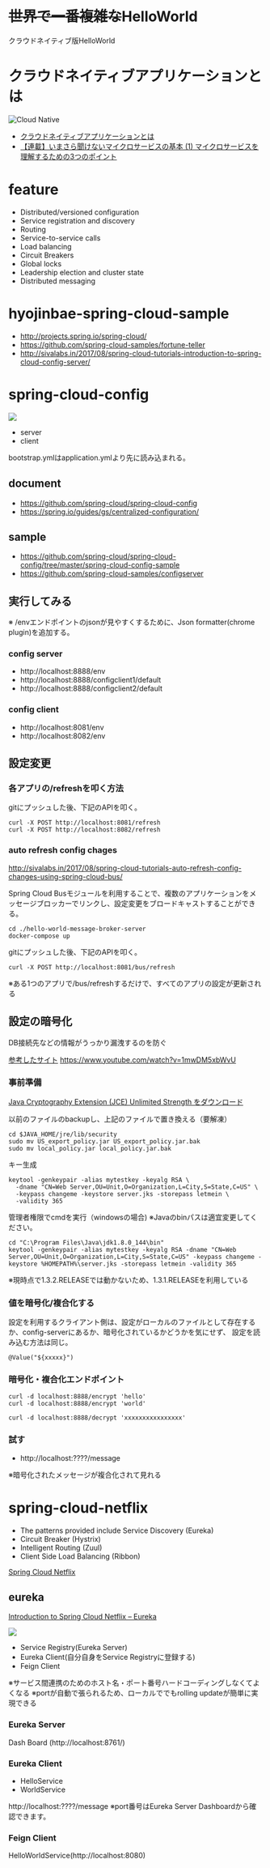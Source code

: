 # ~~世界で一番複雑な~~HelloWorld
クラウドネイティブ版HelloWorld

# クラウドネイティブアプリケーションとは
![Cloud Native](https://d1fto35gcfffzn.cloudfront.net/images/topics/cloudnative/diagram-cloud-native.png)

- [クラウドネイティブアプリケーションとは](https://pivotal.io/jp/cloud-native)
- [【連載】いまさら聞けないマイクロサービスの基本 (1) マイクロサービスを理解するための3つのポイント](https://news.mynavi.jp/itsearch/article/devsoft/1594)

# feature
- Distributed/versioned configuration
- Service registration and discovery
- Routing
- Service-to-service calls
- Load balancing
- Circuit Breakers
- Global locks
- Leadership election and cluster state
- Distributed messaging

# hyojinbae-spring-cloud-sample
- http://projects.spring.io/spring-cloud/
- https://github.com/spring-cloud-samples/fortune-teller
- http://sivalabs.in/2017/08/spring-cloud-tutorials-introduction-to-spring-cloud-config-server/

# spring-cloud-config
![](https://i0.wp.com/sivalabs.in/wp-content/uploads/2017/08/config.png?resize=768%2C274)

- server
- client

bootstrap.ymlはapplication.ymlより先に読み込まれる。

## document
- https://github.com/spring-cloud/spring-cloud-config
- https://spring.io/guides/gs/centralized-configuration/

## sample
- https://github.com/spring-cloud/spring-cloud-config/tree/master/spring-cloud-config-sample
- https://github.com/spring-cloud-samples/configserver

## 実行してみる
※ /envエンドポイントのjsonが見やすくするために、Json formatter(chrome plugin)を追加する。

### config server 
- http://localhost:8888/env
- http://localhost:8888/configclient1/default
- http://localhost:8888/configclient2/default

### config client
- http://localhost:8081/env
- http://localhost:8082/env

## 設定変更
### 各アプリの/refreshを叩く方法
gitにプッシュした後、下記のAPIを叩く。

```
curl -X POST http://localhost:8081/refresh
curl -X POST http://localhost:8082/refresh
```

### auto refresh config chages
http://sivalabs.in/2017/08/spring-cloud-tutorials-auto-refresh-config-changes-using-spring-cloud-bus/

Spring Cloud Busモジュールを利用することで、複数のアプリケーションをメッセージブロッカーでリンクし、設定変更をブロードキャストすることができる。

```
cd ./hello-world-message-broker-server
docker-compose up
```

gitにプッシュした後、下記のAPIを叩く。

```
curl -X POST http://localhost:8081/bus/refresh
```
※ある1つのアプリで/bus/refreshするだけで、すべてのアプリの設定が更新される

## 設定の暗号化
DB接続先などの情報がうっかり漏洩するのを防ぐ

[参考したサイト](https://patrickgrimard.io/2016/03/04/encrypting-and-decrypting-configuration-property-values-in-spring-cloud/)
https://www.youtube.com/watch?v=1mwDM5xbWvU

### 事前準備
[Java Cryptography Extension (JCE) Unlimited Strength をダウンロード](http://www.oracle.com/technetwork/java/javase/downloads/index.html)


以前のファイルのbackupし、上記のファイルで置き換える（要解凍）

```
cd $JAVA_HOME/jre/lib/security
sudo mv US_export_policy.jar US_export_policy.jar.bak
sudo mv local_policy.jar local_policy.jar.bak
```

キー生成

```
keytool -genkeypair -alias mytestkey -keyalg RSA \
  -dname "CN=Web Server,OU=Unit,O=Organization,L=City,S=State,C=US" \
  -keypass changeme -keystore server.jks -storepass letmein \
  -validity 365
```

管理者権限でcmdを実行（windowsの場合)
※Javaのbinパスは適宜変更してください。
```
cd "C:\Program Files\Java\jdk1.8.0_144\bin"
keytool -genkeypair -alias mytestkey -keyalg RSA -dname "CN=Web Server,OU=Unit,O=Organization,L=City,S=State,C=US" -keypass changeme -keystore %HOMEPATH%\server.jks -storepass letmein -validity 365
```

※現時点で1.3.2.RELEASEでは動かないため、1.3.1.RELEASEを利用している

### 値を暗号化/複合化する
設定を利用するクライアント側は、設定がローカルのファイルとして存在するか、config-serverにあるか、暗号化されているかどうかを気にせず、
設定を読み込む方法は同じ。

```
@Value("${xxxxx}")
```

### 暗号化・複合化エンドポイント
```
curl -d localhost:8888/encrypt 'hello'
curl -d localhost:8888/encrypt 'world'
```

```
curl -d localhost:8888/decrypt 'xxxxxxxxxxxxxxxx'
```

### 試す
- http://localhost:????/message

※暗号化されたメッセージが複合化されて見れる

# spring-cloud-netflix
- The patterns provided include Service Discovery (Eureka)
- Circuit Breaker (Hystrix)
- Intelligent Routing (Zuul) 
- Client Side Load Balancing (Ribbon)

[Spring Cloud Netflix](https://cloud.spring.io/spring-cloud-netflix/)

## eureka
[Introduction to Spring Cloud Netflix – Eureka](http://www.baeldung.com/spring-cloud-netflix-eureka)

![](https://encrypted-tbn0.gstatic.com/images?q=tbn:ANd9GcS7w0eGIRzTzN5H1BJgx2iwJLhQ8MeLL7mckIi3V37poLgocTbHRg)

- Service Registry(Eureka Server)
- Eureka Client(自分自身をService Registryに登録する)
- Feign Client

※サービス間連携のためのホスト名・ポート番号ハードコーディングしなくてよくなる
※portが自動で張られるため、ローカルででもrolling updateが簡単に実現できる
### Eureka Server
Dash Board (http://localhost:8761/)

### Eureka Client
- HelloService
- WorldService

http://localhost:????/message
※port番号はEureka Server Dashboardから確認できます。
### Feign Client
HelloWorldService(http://localhost:8080)